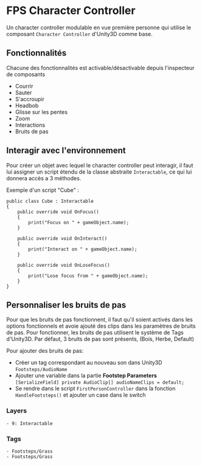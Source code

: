# FPS Character Controller

Un character controller modulable en vue première personne qui utilise le composant `Character Controller` d'Unity3D comme base.

## Fonctionnalités

Chacune des fonctionnalités est activable/désactivable depuis l'inspecteur de composants

- Courrir
- Sauter
- S'accroupir
- Headbob
- Glisse sur les pentes
- Zoom
- Interactions
- Bruits de pas

## Interagir avec l'environnement

Pour créer un objet avec lequel le character controller peut interagir, il faut lui assigner un script étendu de la classe abstraite `Interactable`, ce qui lui donnera accès a 3 méthodes.

Exemple d'un script "Cube" :

    public class Cube : Interactable
    {
        public override void OnFocus()
        {
            print("Focus on " + gameObject.name);
        }

        public override void OnInteract()
        {
            print("Interact on " + gameObject.name);
        }

        public override void OnLoseFocus()
        {
            print("Lose focus from " + gameObject.name);
        }
    }

## Personnaliser les bruits de pas

Pour que les bruits de pas fonctionnent, il faut qu'il soient activés dans les options fonctionnels et avoie ajouté des clips dans les paramètres de bruits de pas.
Pour fonctionner, les bruits de pas utilisent le système de Tags d'Unity3D.
Par défaut, 3 bruits de pas sont présents, (Bois, Herbe, Default)

Pour ajouter des bruits de pas:

- Créer un tag correspondant au nouveau son dans Unity3D `Footsteps/AudioName`
- Ajouter une variable dans la partie **Footstep Parameters** `[SerializeField] private AudioClip[] audioNameClips = default;`
- Se rendre dans le script `FirstPersonController` dans la fonction `HandleFootsteps()` et ajouter un case dans le switch

### Layers

    - 9: Interactable

### Tags

    - Footsteps/Grass
    - Footsteps/Grass
